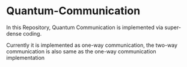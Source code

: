# Quantum-Communication
In this Repository, Quantum Communication is implemented via super-dense coding.

Currently it is implemented as one-way communication, the two-way communication is also same as the one-way communication implementation

